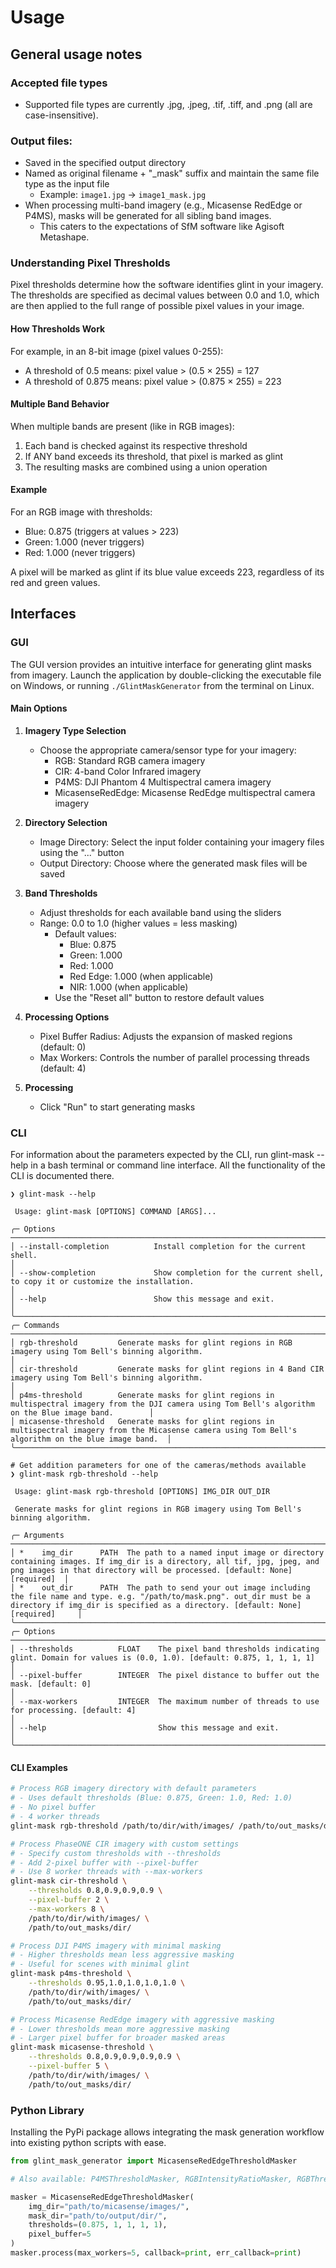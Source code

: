 # Usage

## General usage notes

### Accepted file types

- Supported file types are currently .jpg, .jpeg, .tif, .tiff, and .png (all are case-insensitive).

### Output files:

- Saved in the specified output directory
- Named as original filename + "_mask" suffix and maintain the same file type as the input file
    - Example: `image1.jpg` → `image1_mask.jpg`
- When processing multi-band imagery (e.g., Micasense RedEdge or P4MS), masks will be generated for all sibling band
  images.
    - This caters to the expectations of SfM software like Agisoft Metashape.

### Understanding Pixel Thresholds

Pixel thresholds determine how the software identifies glint in your imagery. The thresholds are specified as decimal
values between 0.0 and 1.0, which are then applied to the full range of possible pixel values in your image.

#### How Thresholds Work

For example, in an 8-bit image (pixel values 0-255):

- A threshold of 0.5 means: pixel value > (0.5 × 255) = 127
- A threshold of 0.875 means: pixel value > (0.875 × 255) = 223

#### Multiple Band Behavior

When multiple bands are present (like in RGB images):

1. Each band is checked against its respective threshold
2. If ANY band exceeds its threshold, that pixel is marked as glint
3. The resulting masks are combined using a union operation

#### Example

For an RGB image with thresholds:

- Blue: 0.875 (triggers at values > 223)
- Green: 1.000 (never triggers)
- Red: 1.000 (never triggers)

A pixel will be marked as glint if its blue value exceeds 223, regardless of its red and green values.

## Interfaces

### GUI

The GUI version provides an intuitive interface for generating glint masks from imagery. Launch the application by
double-clicking the executable file on Windows, or running `./GlintMaskGenerator` from the terminal on Linux.

#### Main Options

1. **Imagery Type Selection**
    - Choose the appropriate camera/sensor type for your imagery:
        - RGB: Standard RGB camera imagery
        - CIR: 4-band Color Infrared imagery
        - P4MS: DJI Phantom 4 Multispectral camera imagery
        - MicasenseRedEdge: Micasense RedEdge multispectral camera imagery

2. **Directory Selection**
    - Image Directory: Select the input folder containing your imagery files using the "..." button
    - Output Directory: Choose where the generated mask files will be saved

3. **Band Thresholds**
    - Adjust thresholds for each available band using the sliders
    - Range: 0.0 to 1.0 (higher values = less masking)
        - Default values:
            - Blue: 0.875
            - Green: 1.000
            - Red: 1.000
            - Red Edge: 1.000 (when applicable)
            - NIR: 1.000 (when applicable)
        - Use the "Reset all" button to restore default values

4. **Processing Options**
    - Pixel Buffer Radius: Adjusts the expansion of masked regions (default: 0)
    - Max Workers: Controls the number of parallel processing threads (default: 4)

5. **Processing**
    - Click "Run" to start generating masks

### CLI

For information about the parameters expected by the CLI, run glint-mask --help in a bash terminal or command line
interface. All the functionality of the CLI is documented there.

```
❯ glint-mask --help

 Usage: glint-mask [OPTIONS] COMMAND [ARGS]...

╭─ Options ─────────────────────────────────────────────────────────────────────────────────────────────────────────────────────────────────────────────────────╮
│ --install-completion          Install completion for the current shell.                                                                                       │
│ --show-completion             Show completion for the current shell, to copy it or customize the installation.                                                │
│ --help                        Show this message and exit.                                                                                                     │
╰───────────────────────────────────────────────────────────────────────────────────────────────────────────────────────────────────────────────────────────────╯
╭─ Commands ────────────────────────────────────────────────────────────────────────────────────────────────────────────────────────────────────────────────────╮
│ rgb-threshold         Generate masks for glint regions in RGB imagery using Tom Bell's binning algorithm.                                                     │
│ cir-threshold         Generate masks for glint regions in 4 Band CIR imagery using Tom Bell's binning algorithm.                                              │
│ p4ms-threshold        Generate masks for glint regions in multispectral imagery from the DJI camera using Tom Bell's algorithm on the Blue image band.        │
│ micasense-threshold   Generate masks for glint regions in multispectral imagery from the Micasense camera using Tom Bell's algorithm on the blue image band.  │
╰───────────────────────────────────────────────────────────────────────────────────────────────────────────────────────────────────────────────────────────────╯
```

```
# Get addition parameters for one of the cameras/methods available
❯ glint-mask rgb-threshold --help

 Usage: glint-mask rgb-threshold [OPTIONS] IMG_DIR OUT_DIR

 Generate masks for glint regions in RGB imagery using Tom Bell's binning algorithm.

╭─ Arguments ────────────────────────────────────────────────────────────────────────────────────────────────────────────────────────────────────────────────────────────────────────────────────────────────────────────╮
│ *    img_dir      PATH  The path to a named input image or directory containing images. If img_dir is a directory, all tif, jpg, jpeg, and png images in that directory will be processed. [default: None] [required]  │
│ *    out_dir      PATH  The path to send your out image including the file name and type. e.g. "/path/to/mask.png". out_dir must be a directory if img_dir is specified as a directory. [default: None] [required]     │
╰────────────────────────────────────────────────────────────────────────────────────────────────────────────────────────────────────────────────────────────────────────────────────────────────────────────────────────╯
╭─ Options ──────────────────────────────────────────────────────────────────────────────────────────────────────────────────────────────────────────────────────────────────────────────────────────────────────────────╮
│ --thresholds          FLOAT    The pixel band thresholds indicating glint. Domain for values is (0.0, 1.0). [default: 0.875, 1, 1, 1, 1]                                                                               │
│ --pixel-buffer        INTEGER  The pixel distance to buffer out the mask. [default: 0]                                                                                                                                 │
│ --max-workers         INTEGER  The maximum number of threads to use for processing. [default: 4]                                                                                                                       │
│ --help                         Show this message and exit.                                                                                                                                                             │
╰────────────────────────────────────────────────────────────────────────────────────────────────────────────────────────────────────────────────────────────────────────────────────────────────────────────────────────╯
```

#### CLI Examples

```bash
# Process RGB imagery directory with default parameters
# - Uses default thresholds (Blue: 0.875, Green: 1.0, Red: 1.0)
# - No pixel buffer
# - 4 worker threads
glint-mask rgb-threshold /path/to/dir/with/images/ /path/to/out_masks/dir/

# Process PhaseONE CIR imagery with custom settings
# - Specify custom thresholds with --thresholds
# - Add 2-pixel buffer with --pixel-buffer
# - Use 8 worker threads with --max-workers
glint-mask cir-threshold \
    --thresholds 0.8,0.9,0.9,0.9 \
    --pixel-buffer 2 \
    --max-workers 8 \
    /path/to/dir/with/images/ \
    /path/to/out_masks/dir/

# Process DJI P4MS imagery with minimal masking
# - Higher thresholds mean less aggressive masking
# - Useful for scenes with minimal glint
glint-mask p4ms-threshold \
    --thresholds 0.95,1.0,1.0,1.0,1.0 \
    /path/to/dir/with/images/ \
    /path/to/out_masks/dir/

# Process Micasense RedEdge imagery with aggressive masking
# - Lower thresholds mean more aggressive masking
# - Larger pixel buffer for broader masked areas
glint-mask micasense-threshold \
    --thresholds 0.8,0.9,0.9,0.9,0.9 \
    --pixel-buffer 5 \
    /path/to/dir/with/images/ \
    /path/to/out_masks/dir/
```

### Python Library

Installing the PyPi package allows integrating the mask generation workflow into existing python scripts with ease.

```py
from glint_mask_generator import MicasenseRedEdgeThresholdMasker

# Also available: P4MSThresholdMasker, RGBIntensityRatioMasker, RGBThresholdMasker

masker = MicasenseRedEdgeThresholdMasker(
    img_dir="path/to/micasense/images/",
    mask_dir="path/to/output/dir/",
    thresholds=(0.875, 1, 1, 1, 1),
    pixel_buffer=5
)
masker.process(max_workers=5, callback=print, err_callback=print)
```
